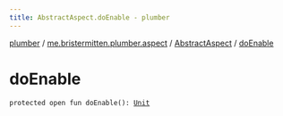 ```yaml
---
title: AbstractAspect.doEnable - plumber
---
```


[plumber](../../index.html) / [me.bristermitten.plumber.aspect](../index.html) / [AbstractAspect](index.html) / [doEnable](./do-enable.html)

# doEnable

`protected open fun doEnable(): `[`Unit`](https://kotlinlang.org/api/latest/jvm/stdlib/kotlin/-unit/index.html)